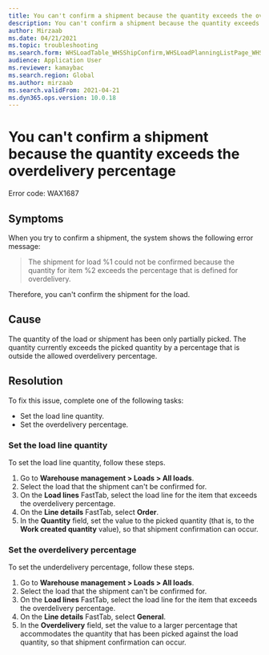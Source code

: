 ```yaml
---
title: You can't confirm a shipment because the quantity exceeds the overdelivery percentage
description: You can't confirm a shipment because the quantity exceeds the overdelivery percentage
author: Mirzaab
ms.date: 04/21/2021
ms.topic: troubleshooting
ms.search.form: WHSLoadTable_WHSShipConfirm,WHSLoadPlanningListPage_WHSShipConfirm,WHSLoadPlanningWorkbench_WHSShipConfirm,WHSTransportLoad_WHSShipConfirm,WHSShipPlanningListPage_WHSShipConfirm,WHSShipmentDetails_WHSShipConfirm,WHSWorkTable_WHSShipConfirm,WHSWorkTableListPage_WHSShipConfirm,Dialog_WHSOutboundShipConfirmController_WHSOutboundShipConfirm
audience: Application User
ms.reviewer: kamaybac
ms.search.region: Global
ms.author: mirzaab
ms.search.validFrom: 2021-04-21
ms.dyn365.ops.version: 10.0.18
---
```


# You can't confirm a shipment because the quantity exceeds the overdelivery percentage

Error code: WAX1687

## Symptoms

When you try to confirm a shipment, the system shows the following error message:

> The shipment for load %1 could not be confirmed because the quantity for item %2 exceeds the percentage that is defined for overdelivery.

Therefore, you can't confirm the shipment for the load.

## Cause

The quantity of the load or shipment has been only partially picked. The quantity currently exceeds the picked quantity by a percentage that is outside the allowed overdelivery percentage.

## Resolution

To fix this issue, complete one of the following tasks:

- Set the load line quantity.
- Set the overdelivery percentage.

### Set the load line quantity

To set the load line quantity, follow these steps.

1. Go to **Warehouse management \> Loads \> All loads**.
1. Select the load that the shipment can't be confirmed for.
1. On the **Load lines** FastTab, select the load line for the item that exceeds the overdelivery percentage.
1. On the **Line details** FastTab, select **Order**.
1. In the **Quantity** field, set the value to the picked quantity (that is, to the **Work created quantity** value), so that shipment confirmation can occur.

### Set the overdelivery percentage

To set the underdelivery percentage, follow these steps.

1. Go to **Warehouse management \> Loads \> All loads**.
1. Select the load that the shipment can't be confirmed for.
1. On the **Load lines** FastTab, select the load line for the item that exceeds the overdelivery percentage.
1. On the **Line details** FastTab, select **General**.
1. In the **Overdelivery** field, set the value to a larger percentage that accommodates the quantity that has been picked against the load quantity, so that shipment confirmation can occur.

